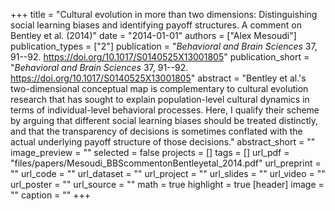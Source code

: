 +++
title = "Cultural evolution in more than two dimensions: Distinguishing social learning biases and identifying payoff structures. A comment on Bentley et al. (2014)"
date = "2014-01-01"
authors = ["Alex Mesoudi"]
publication_types = ["2"]
publication = "_Behavioral and Brain Sciences_ 37, 91--92. https://doi.org/10.1017/S0140525X13001805"
publication_short = "_Behavioral and Brain Sciences_ 37, 91--92. https://doi.org/10.1017/S0140525X13001805"
abstract = "Bentley et al.'s two-dimensional conceptual map is complementary to cultural evolution research that has sought to explain population-level cultural dynamics in terms of individual-level behavioral processes. Here, I qualify their scheme by arguing that different social learning biases should be treated distinctly, and that the transparency of decisions is sometimes conflated with the actual underlying payoff structure of those decisions."
abstract_short = ""
image_preview = ""
selected = false
projects = []
tags = []
url_pdf = "files/papers/Mesoudi_BBScommentonBentleyetal_2014.pdf"
url_preprint = ""
url_code = ""
url_dataset = ""
url_project = ""
url_slides = ""
url_video = ""
url_poster = ""
url_source = ""
math = true
highlight = true
[header]
image = ""
caption = ""
+++
